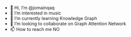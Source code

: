 - 👋 Hi, I’m @jomainqaq
- 👀 I’m interested in music
- 🌱 I’m currently learning Knowledge Graph
- 💞️ I’m looking to collaborate on Graph Attention Network
- 📫 How to reach me NO

<!---
jomainqaq/jomainqaq is a ✨ special ✨ repository because its `README.md` (this file) appears on your GitHub profile.
You can click the Preview link to take a look at your changes.
--->
